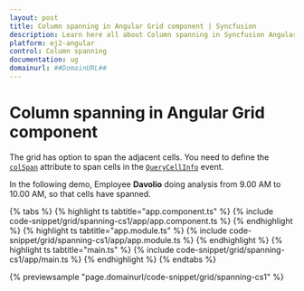 ```yaml
---
layout: post
title: Column spanning in Angular Grid component | Syncfusion
description: Learn here all about Column spanning in Syncfusion Angular Grid component of Syncfusion Essential JS 2 and more.
platform: ej2-angular
control: Column spanning 
documentation: ug
domainurl: ##DomainURL##
---
```


# Column spanning in Angular Grid component

The grid has option to span the adjacent cells. You need to define the [`colSpan`](https://ej2.syncfusion.com/angular/documentation/api/grid/queryCellInfoEventArgs/#colspan) attribute to span cells in the [`QueryCellInfo`](https://ej2.syncfusion.com/angular/documentation/api/grid/queryCellInfoEventArgs) event.

In the following demo, Employee **Davolio** doing analysis from 9.00 AM to 10.00 AM, so that cells have spanned.

{% tabs %}
{% highlight ts tabtitle="app.component.ts" %}
{% include code-snippet/grid/spanning-cs1/app/app.component.ts %}
{% endhighlight %}
{% highlight ts tabtitle="app.module.ts" %}
{% include code-snippet/grid/spanning-cs1/app/app.module.ts %}
{% endhighlight %}
{% highlight ts tabtitle="main.ts" %}
{% include code-snippet/grid/spanning-cs1/app/main.ts %}
{% endhighlight %}
{% endtabs %}
  
{% previewsample "page.domainurl/code-snippet/grid/spanning-cs1" %}